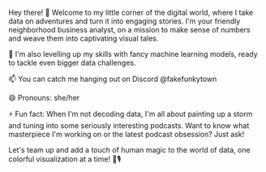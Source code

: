 Hey there! 👋 Welcome to my little corner of the digital world, where I take data on adventures and turn it into engaging stories. I'm your friendly neighborhood business analyst, on a mission to make sense of numbers and weave them into captivating visual tales.

🌱 I'm also levelling up my skills with fancy machine learning models, ready to tackle even bigger data challenges.

📫 You can catch me hanging out on Discord @fakefunkytown

😄 Pronouns: she/her

⚡ Fun fact: When I'm not decoding data, I'm all about painting up a storm and tuning into some seriously interesting podcasts. Want to know what masterpiece I'm working on or the latest podcast obsession? Just ask!

Let's team up and add a touch of human magic to the world of data, one colorful visualization at a time! 🎨🎙️
